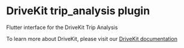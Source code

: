 # DriveKit trip_analysis plugin

Flutter interface for the DriveKit Trip Analysis

To learn more about DriveKit, please visit our [DriveKit documentation](https://docs.drivequant.com/)
